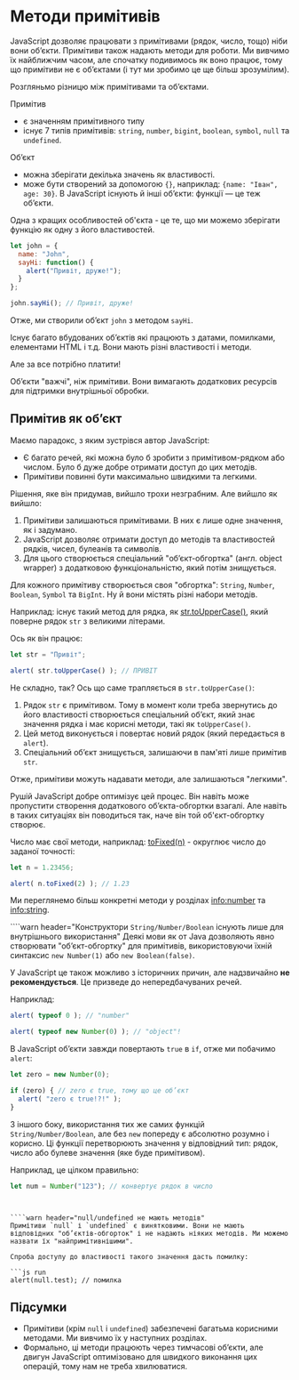 # Методи примітивів
 
JavaScript дозволяє працювати з примітивами (рядок, число, тощо) ніби вони об’єкти. Примітиви також надають методи для роботи. Ми вивчимо їх найближчим часом, але спочатку подивимось як воно працює, тому що примітиви не є об’єктами (і тут ми зробимо це ще більш зрозумілим).

Розгляньмо різницю між примітивами та об’єктами.

Примітив

- є значенням примітивного типу
- існує 7 типів примітивів: `string`, `number`, `bigint`, `boolean`, `symbol`, `null` та `undefined`.

Об’єкт

- можна зберігати декілька значень як властивості.
- може бути створений за допомогою `{}`, наприклад: `{name: "Іван", age: 30}`. В JavaScript існують й інші об’єкти: функції — це теж об’єкти.

Одна з кращих особливостей об'єкта - це те, що ми можемо зберігати функцію як одну з його властивостей.

```js run
let john = {
  name: "John",
  sayHi: function() {
    alert("Привіт, друже!");
  }
};

john.sayHi(); // Привіт, друже!
```

Отже, ми створили об’єкт `john` з методом `sayHi`.

Існує багато вбудованих об’єктів які працюють з датами, помилками, елементами HTML і т.д. Вони мають різні властивості і методи.

Але за все потрібно платити!

Об’єкти "важчі", ніж примітиви. Вони вимагають додаткових ресурсів для підтримки внутрішньої обробки.

## Примітив як об’єкт

Маємо парадокс, з яким зустрівся автор JavaScript:

- Є багато речей, які можна було б зробити з примітивом-рядком або числом. Було б дуже добре отримати доступ до цих методів.
- Примітиви повинні бути максимально швидкими та легкими.

Рішення, яке він придумав, вийшло трохи незграбним. Але вийшло як вийшло:

1. Примітиви залишаються примітивами. В них є лише одне значення, як і задумано.
2. JavaScript дозволяє отримати доступ до методів та властивостей рядків, чисел, булеанів та символів.
3. Для цього створюється спеціальний "об’єкт-обгортка" (англ. object wrapper) з додатковою функціональністю, який потім знищується.

Для кожного примітиву створюється своя "обгортка": `String`, `Number`, `Boolean`, `Symbol` та `BigInt`. Ну й вони містять різні набори методів.

Наприклад: існує такий метод для рядка, як [str.toUpperCase()](https://developer.mozilla.org/uk/docs/Web/JavaScript/Reference/Global_Objects/String/toUpperCase), який поверне рядок `str` з великими літерами.

Ось як він працює:

```js run
let str = "Привіт";

alert( str.toUpperCase() ); // ПРИВІТ
```

Не складно, так? Ось що саме трапляється в `str.toUpperCase()`:

1. Рядок `str` є примітивом. Тому в момент коли треба звернутись до його властивості створюється спеціальний об’єкт, який знає значення рядка і має корисні методи, такі як `toUpperCase()`.
2. Цей метод виконується і повертає новий рядок (який передається в `alert`).
3. Спеціальний об’єкт знищується, залишаючи в пам'яті лише примітив `str`.

Отже, примітиви можуть надавати методи, але залишаються "легкими".

Рушій JavaScript добре оптимізує цей процес. Він навіть може пропустити створення додаткового об’єкта-обгортки взагалі. Але навіть в таких ситуаціях він поводиться так, наче він той об'єкт-обгортку створює.

Число має свої методи, наприклад: [toFixed(n)](https://developer.mozilla.org/en-US/docs/Web/JavaScript/Reference/Global_Objects/Number/toFixed) - округлює число до заданої точності:

```js run
let n = 1.23456;

alert( n.toFixed(2) ); // 1.23
```

Ми переглянемо більш конкретні методи у розділах <info:number> та <info:string>.


````warn header="Конструктори `String/Number/Boolean` існують лише для внутрішнього використання"
Деякі мови як от Java дозволяють явно створювати "об’єкт-обгортку" для примітивів, використовуючи їхній синтаксис `new Number(1)` або `new Boolean(false)`.

У JavaScript це також можливо з історичних причин, але надзвичайно **не рекомендується**. Це призведе до непередбачуваних речей.

Наприклад:

```js run
alert( typeof 0 ); // "number"

alert( typeof new Number(0) ); // "object"!
```

В JavaScript об’єкти завжди повертають `true` в `if`, отже ми побачимо `alert`:

```js run
let zero = new Number(0);

if (zero) { // zero є true, тому що це об’єкт
  alert( "zero є true!?!" );
}
```

З іншого боку, використання тих же самих функцій `String/Number/Boolean`, але без `new` попереду є абсолютно розумно і корисно. Ці функції перетворюють значення у відповідний тип: рядок, число або булеве значення (яке буде примітивом).

Наприклад, це цілком правильно:

```js
let num = Number("123"); // конвертує рядок в число
```
````


````warn header="null/undefined не мають методів"
Примітиви `null` і `undefined` є винятковими. Вони не мають відповідних "об’єктів-обгорток" і не надають ніяких методів. Ми можемо назвати їх "найпримітивнішими".

Спроба доступу до властивості такого значення дасть помилку:

```js run
alert(null.test); // помилка
````

## Підсумки

- Примітиви (крім `null` і `undefined`) забезпечені багатьма корисними методами. Ми вивчимо їх у наступних розділах.
- Формально, ці методи працюють через тимчасові об’єкти, але двигун JavaScript оптимізовано для швидкого виконання цих операцій, тому нам не треба хвилюватися.
